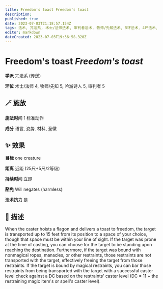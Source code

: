 ```yaml
---
title: Freedom's toast Freedom's toast
description: 
published: true
date: 2023-07-03T21:18:57.154Z
tags: 法术, 咒法系, 术士/法师法术, 审判者法术, 牧师/先知法术, 5环法术, 4环法术, 吟游诗人法术, 传送
editor: markdown
dateCreated: 2023-07-03T19:36:58.320Z
---
```


# **Freedom's toast** *Freedom's toast*

**学派** 咒法系 (传送) 

**环位** 术士/法师 4, 牧师/先知 5, 吟游诗人 5, 审判者 5

## 🪄 施放

**施法时间** 1 标准动作

**成分** 语言, 姿势, 材料, 圣徽

## ✨ 效果 

**目标** one creature 

**距离** 近距 (25尺+5尺/2等级)  

**持续时间** 立即 

**豁免** Will negates (harmless)

**法术抗力** 是

## 📖 描述

When the caster hoists a flagon and delivers a toast to freedom, the target is transported up to 15 feet from its position to a space of your choice, though that space must be within your line of sight. If the target was prone at the time of casting, you can choose for the target to be standing upon reaching the destination. Furthermore, if the target was bound with nonmagical ropes, manacles, or other restraints, those restraints are not transported with the target, effectively freeing the target from those restraints. If the target is bound by magical restraints, you can bar those restraints from being transported with the target with a successful caster level check against a DC based on the restraints' caster level (DC = 11 + the restraining magic item's or spell's caster level).
    